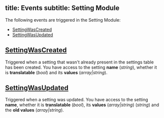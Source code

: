 title: Events
subtitle: Setting Module
-------

The following events are triggered in the Setting Module:

- [SettingWasCreated](#setting-was-created)
- [SettingWasUpdated](#setting-was-updated)


## <a name="setting-was-created" class="anchor" href="#setting-was-created">SettingWasCreated</a>

Triggered when a setting that wasn't already present in the settings table has been created. You have access to the setting **name** (*string*), whether it is **translatable** (*bool*) and its **values** (*array|string*).


## <a name="setting-was-updated" class="anchor" href="#setting-was-updated">SettingWasUpdated</a>


Triggered when a setting was updated. You have access to the setting **name**, whether it is **translatable** (*bool*), its **values** (*array|string*) (*string*) and the **old values** (*array|string*).
